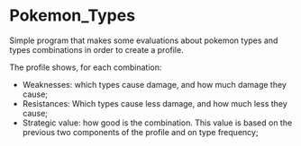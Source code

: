 # Pokemon_Types
Simple program that makes some evaluations about pokemon types and types combinations in order to create a profile.

The profile shows, for each combination:
 - Weaknesses: which types cause damage, and how much damage they cause;
 - Resistances: Which types cause less damage, and how much less they cause;
 - Strategic value: how good is the combination. This value is based on the previous two components of the profile and on type frequency;
